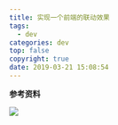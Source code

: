 ```yaml
---
title: 实现一个前端的联动效果
tags:
  - dev
categories: dev
top: false
copyright: true
date: 2019-03-21 15:08:54
---
```


<!--more-->

**参考资料**
[]()

![](http://oankigr4l.bkt.clouddn.com/wexin.png)